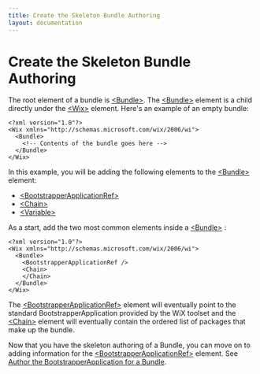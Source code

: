 ```yaml
---
title: Create the Skeleton Bundle Authoring
layout: documentation
---
```

# Create the Skeleton Bundle Authoring

The root element of a bundle is [&lt;Bundle&gt;](~/xsd/wix/bundle.html). The [&lt;Bundle&gt;](~/xsd/wix/bundle.html) element is a child directly under the [&lt;Wix&gt;](~/xsd/wix/wix.html) element. Here&apos;s an example of an empty bundle:

    <?xml version="1.0"?>
    <Wix xmlns="http://schemas.microsoft.com/wix/2006/wi">
      <Bundle>
        <!-- Contents of the bundle goes here -->
      </Bundle>
    </Wix>

In this example, you will be adding the following elements to the [&lt;Bundle&gt;](~/xsd/wix/bundle.html) element:

* [&lt;BootstrapperApplicationRef&gt;](~/xsd/wix/bootstrapperapplicationref.html)
* [&lt;Chain&gt;](~/xsd/wix/chain.html)
* [&lt;Variable&gt;](~/xsd/wix/variable.html)

As a start, add the two most common elements inside a [&lt;Bundle&gt;](~/xsd/wix/bundle.html) :

    <?xml version="1.0"?>
    <Wix xmlns="http://schemas.microsoft.com/wix/2006/wi">
      <Bundle>
        <BootstrapperApplicationRef />
        <Chain>
        </Chain>
      </Bundle>
    </Wix>

The [&lt;BootstrapperApplicationRef&gt;](~/xsd/wix/bootstrapperapplicationref.html) element will eventually point to the standard BootstrapperApplication provided by the WiX toolset and the [&lt;Chain&gt;](~/xsd/wix/chain.html) element will eventually contain the ordered list of packages that make up the bundle.

Now that you have the skeleton authoring of a Bundle, you can move on to adding information for the [&lt;BootstrapperApplicationRef&gt;](~/xsd/wix/bootstrapperapplicationref.html) element. See [Author the BootstrapperApplication for a Bundle](authoring_bundle_application.html).
